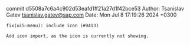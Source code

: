 commit d5508a7c6a4c902d53eafd1ff21a27d1f42bce53
Author: Tsanislav Gatev <tsanislav.gatev@sap.com>
Date:   Mon Jul 8 17:19:26 2024 +0300

    fix(ui5-menu): include icon (#9413)
    
    Add icon import, as the icon is currently not showing.

